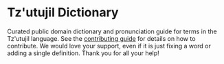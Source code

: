 
# Tz'utujil Dictionary

Curated public domain dictionary and pronunciation guide for terms in the Tz'utujil language. See the [contributing guide](https://github.com/drumworkteam/term/blob/make/.github/contributing.md) for details on how to contribute. We would love your support, even if it is just fixing a word or adding a single definition. Thank you for all your help!